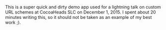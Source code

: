 This is a super quick and dirty demo app used for a lightning talk on custom URL schemes at CocoaHeads SLC on December 1, 2015. I spent about 20 minutes writing this, so it should not be taken as an example of my best work ;).